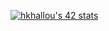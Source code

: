 [![hkhallou's 42 stats](https://badge.mediaplus.ma/starryblue/hkhallou)](https://github.com/oakoudad/badge42)
